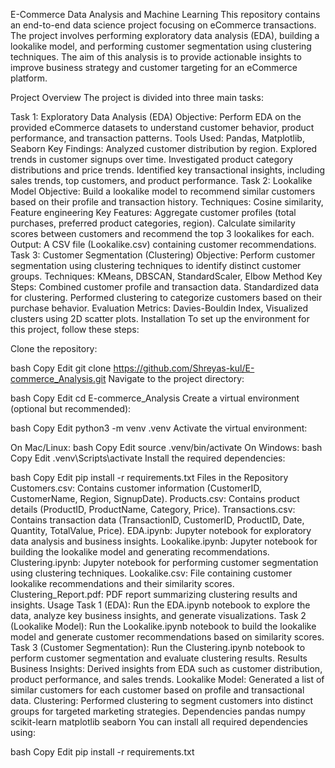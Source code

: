 E-Commerce Data Analysis and Machine Learning
This repository contains an end-to-end data science project focusing on eCommerce transactions. The project involves performing exploratory data analysis (EDA), building a lookalike model, and performing customer segmentation using clustering techniques. The aim of this analysis is to provide actionable insights to improve business strategy and customer targeting for an eCommerce platform.

Project Overview
The project is divided into three main tasks:

Task 1: Exploratory Data Analysis (EDA)
Objective: Perform EDA on the provided eCommerce datasets to understand customer behavior, product performance, and transaction patterns.
Tools Used: Pandas, Matplotlib, Seaborn
Key Findings:
Analyzed customer distribution by region.
Explored trends in customer signups over time.
Investigated product category distributions and price trends.
Identified key transactional insights, including sales trends, top customers, and product performance.
Task 2: Lookalike Model
Objective: Build a lookalike model to recommend similar customers based on their profile and transaction history.
Techniques: Cosine similarity, Feature engineering
Key Features:
Aggregate customer profiles (total purchases, preferred product categories, region).
Calculate similarity scores between customers and recommend the top 3 lookalikes for each.
Output: A CSV file (Lookalike.csv) containing customer recommendations.
Task 3: Customer Segmentation (Clustering)
Objective: Perform customer segmentation using clustering techniques to identify distinct customer groups.
Techniques: KMeans, DBSCAN, StandardScaler, Elbow Method
Key Steps:
Combined customer profile and transaction data.
Standardized data for clustering.
Performed clustering to categorize customers based on their purchase behavior.
Evaluation Metrics: Davies-Bouldin Index, Visualized clusters using 2D scatter plots.
Installation
To set up the environment for this project, follow these steps:

Clone the repository:

bash
Copy
Edit
git clone https://github.com/Shreyas-kul/E-commerce_Analysis.git
Navigate to the project directory:

bash
Copy
Edit
cd E-commerce_Analysis
Create a virtual environment (optional but recommended):

bash
Copy
Edit
python3 -m venv .venv
Activate the virtual environment:

On Mac/Linux:
bash
Copy
Edit
source .venv/bin/activate
On Windows:
bash
Copy
Edit
.venv\Scripts\activate
Install the required dependencies:

bash
Copy
Edit
pip install -r requirements.txt
Files in the Repository
Customers.csv: Contains customer information (CustomerID, CustomerName, Region, SignupDate).
Products.csv: Contains product details (ProductID, ProductName, Category, Price).
Transactions.csv: Contains transaction data (TransactionID, CustomerID, ProductID, Date, Quantity, TotalValue, Price).
EDA.ipynb: Jupyter notebook for exploratory data analysis and business insights.
Lookalike.ipynb: Jupyter notebook for building the lookalike model and generating recommendations.
Clustering.ipynb: Jupyter notebook for performing customer segmentation using clustering techniques.
Lookalike.csv: File containing customer lookalike recommendations and their similarity scores.
Clustering_Report.pdf: PDF report summarizing clustering results and insights.
Usage
Task 1 (EDA): Run the EDA.ipynb notebook to explore the data, analyze key business insights, and generate visualizations.
Task 2 (Lookalike Model): Run the Lookalike.ipynb notebook to build the lookalike model and generate customer recommendations based on similarity scores.
Task 3 (Customer Segmentation): Run the Clustering.ipynb notebook to perform customer segmentation and evaluate clustering results.
Results
Business Insights: Derived insights from EDA such as customer distribution, product performance, and sales trends.
Lookalike Model: Generated a list of similar customers for each customer based on profile and transactional data.
Clustering: Performed clustering to segment customers into distinct groups for targeted marketing strategies.
Dependencies
pandas
numpy
scikit-learn
matplotlib
seaborn
You can install all required dependencies using:

bash
Copy
Edit
pip install -r requirements.txt

